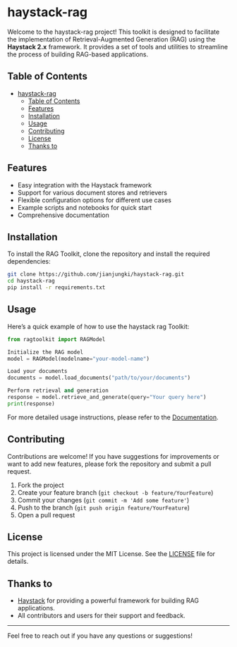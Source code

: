 # haystack-rag

Welcome to the haystack-rag project! This toolkit is designed to facilitate the implementation of Retrieval-Augmented Generation (RAG) using the **Haystack 2.x** framework. It provides a set of tools and utilities to streamline the process of building RAG-based applications.

## Table of Contents

- [haystack-rag](#haystack-rag)
  - [Table of Contents](#table-of-contents)
  - [Features](#features)
  - [Installation](#installation)
  - [Usage](#usage)
  - [Contributing](#contributing)
  - [License](#license)
  - [Thanks to](#thanks-to)

## Features

- Easy integration with the Haystack framework
- Support for various document stores and retrievers
- Flexible configuration options for different use cases
- Example scripts and notebooks for quick start
- Comprehensive documentation

## Installation

To install the RAG Toolkit, clone the repository and install the required dependencies:

```bash
git clone https://github.com/jianjungki/haystack-rag.git
cd haystack-rag
pip install -r requirements.txt
```

## Usage

Here’s a quick example of how to use the haystack rag Toolkit:

```python
from ragtoolkit import RAGModel

Initialize the RAG model
model = RAGModel(modelname="your-model-name")

Load your documents
documents = model.load_documents("path/to/your/documents")

Perform retrieval and generation
response = model.retrieve_and_generate(query="Your query here")
print(response)
```

For more detailed usage instructions, please refer to the [Documentation](https://github.com/jianjungki/haystack-rag/wiki).

## Contributing

Contributions are welcome! If you have suggestions for improvements or want to add new features, please fork the repository and submit a pull request.

1. Fork the project
2. Create your feature branch (`git checkout -b feature/YourFeature`)
3. Commit your changes (`git commit -m 'Add some feature'`)
4. Push to the branch (`git push origin feature/YourFeature`)
5. Open a pull request

## License

This project is licensed under the MIT License. See the [LICENSE](LICENSE) file for details.

## Thanks to

- [Haystack](https://haystack.deepset.ai/) for providing a powerful framework for building RAG applications.
- All contributors and users for their support and feedback.

---

Feel free to reach out if you have any questions or suggestions!
